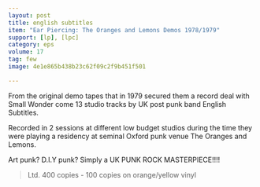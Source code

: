 ```yaml
---
layout: post
title: english subtitles 
item: "Ear Piercing: The Oranges and Lemons Demos 1978/1979"
support: [lp], [lpc]
category: eps
volume: 17
tag: few
image: 4e1e865b438b23c62f09c2f9b451f501

---
```


From the original demo tapes that in 1979 secured them a record deal with Small Wonder come 13 studio tracks by UK post punk band English Subtitles.

Recorded in 2 sessions at different low budget studios during the time they were playing a residency at seminal Oxford punk venue The Oranges and Lemons.

Art punk? D.I.Y punk? Simply a UK PUNK ROCK MASTERPIECE!!!!

> Ltd. 400 copies - 100 copies on orange/yellow vinyl 

